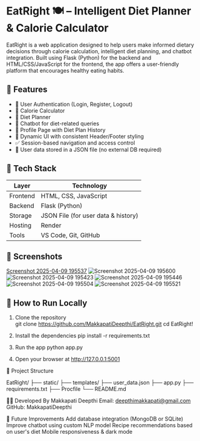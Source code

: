 # EatRight 🍽️ – Intelligent Diet Planner & Calorie Calculator

EatRight is a web application designed to help users make informed dietary decisions through calorie calculation, intelligent diet planning, and chatbot integration. Built using Flask (Python) for the backend and HTML/CSS/JavaScript for the frontend, the app offers a user-friendly platform that encourages healthy eating habits.

## 🌟 Features

- 🔐 User Authentication (Login, Register, Logout)
- 🧮 Calorie Calculator
- 🥗 Diet Planner
- 🤖 Chatbot for diet-related queries
- 🧾 Profile Page with Diet Plan History
- 🎨 Dynamic UI with consistent Header/Footer styling
- ✅ Session-based navigation and access control
- 📁 User data stored in a JSON file (no external DB required)

## 📂 Tech Stack

| Layer     | Technology        |
|-----------|-------------------|
| Frontend  | HTML, CSS, JavaScript |
| Backend   | Flask (Python)    |
| Storage   | JSON File (for user data & history) |
| Hosting   | Render |
| Tools     | VS Code, Git, GitHub |

## 📸 Screenshots


[Screenshot 2025-04-09 195537](https://github.com/user-attachments/assets/7c21198d-3859-4424-a4c8-64c5f13e4716)
![Screenshot 2025-04-09 195600](https://github.com/user-attachments/assets/5e2d6a07-255b-4a25-915f-921cb5c656c3)
![Screenshot 2025-04-09 195423](https://github.com/user-attachments/assets/c866e31f-4f0e-4e24-9c9a-bd23b29a1fe9)
![Screenshot 2025-04-09 195446](https://github.com/user-attachments/assets/3a6c575e-15a8-479d-a674-45f953c79222)
![Screenshot 2025-04-09 195504](https://github.com/user-attachments/assets/7ab8f7c8-d212-4508-b7f9-3758d737fbfc)
![Screenshot 2025-04-09 195521](https://github.com/user-attachments/assets/52c700a5-ed6c-4064-a8f5-e24dec518e74)


## 🚀 How to Run Locally

1. Clone the repository  
   git clone https://github.com/MakkapatiDeepthi/EatRight.git
   cd EatRight!
   
2. Install the dependencies
pip install -r requirements.txt

3. Run the app
python app.py

4. Open your browser at http://127.0.0.1:5001


📁 Project Structure

EatRight/
├── static/
├── templates/
├── user_data.json
├── app.py
├── requirements.txt
├── Procfile
└── README.md


👩‍💻 Developed By
Makkapati Deepthi
Email: deepthimakkapati@gmail.com
GitHub: MakkapatiDeepthi

🌟 Future Improvements
Add database integration (MongoDB or SQLite)
Improve chatbot using custom NLP model
Recipe recommendations based on user's diet
Mobile responsiveness & dark mode

